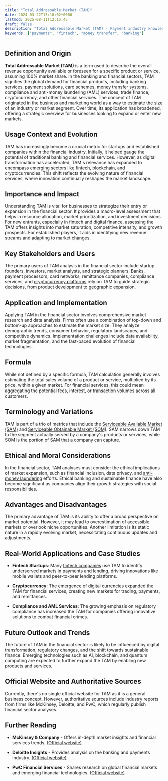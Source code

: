 ```yaml
---
title: "Total Addressable Market (TAM)"
date: 2024-03-22T15:18:02+0000
lastmod: 2025-08-11T12:15:45
draft: false
description: "Total Addressable Market (TAM) - Payment industry knowledge and insights"
keywords: ["payments", "fintech", "money transfer", "banking"]
---
```


## Definition and Origin

**Total Addressable Market (TAM)** is a term used to describe the overall revenue opportunity available or foreseen for a specific product or service, assuming 100% market share. In the banking and financial sectors, TAM signifies the global demand for financial products, including banking services, payment solutions, card schemes, [money transfer systems](https://faisalkhanllc.xyz/resources/payments-wiki/m/money-transfer-systems/), compliance and anti-money laundering (AML) services, trade finance, cryptocurrency, and other financial services. The concept of TAM originated in the business and marketing world as a way to estimate the size of an industry or market segment. Over time, its application has broadened, offering a strategic overview for businesses looking to expand or enter new markets.

## Usage Context and Evolution

TAM has increasingly become a crucial metric for startups and established companies within the financial industry. Initially, it helped gauge the potential of traditional banking and financial services. However, as digital transformation has accelerated, TAM's relevance has expanded to encompass emerging sectors like fintech, blockchain, and cryptocurrencies. This shift reflects the evolving nature of financial services, where innovation continually reshapes the market landscape.

## Importance and Impact

Understanding TAM is vital for businesses to strategize their entry or expansion in the financial sector. It provides a macro-level assessment that helps in resource allocation, market prioritization, and investment decisions. For new entrants, especially in fintech and digital finance, assessing the TAM offers insights into market saturation, competitive intensity, and growth prospects. For established players, it aids in identifying new revenue streams and adapting to market changes.

## Key Stakeholders and Users

The primary users of TAM analysis in the financial sector include startup founders, investors, market analysts, and strategic planners. Banks, payment processors, card networks, remittance companies, compliance services, and [cryptocurrency platforms](https://faisalkhanllc.xyz/resources/payments-wiki/c/cryptocurrency-exchanges/) rely on TAM to guide strategic decisions, from product development to geographic expansion.

## Application and Implementation

Applying TAM in the financial sector involves comprehensive market research and data analysis. Firms often use a combination of top-down and bottom-up approaches to estimate the market size. They analyze demographic trends, consumer behavior, regulatory landscapes, and competitive dynamics. Implementation challenges include data availability, market fragmentation, and the fast-paced evolution of financial technologies.

## Formula

While not defined by a specific formula, TAM calculation generally involves estimating the total sales volume of a product or service, multiplied by its price, within a given market. For financial services, this could mean aggregating the potential fees, interest, or transaction volumes across all customers.

## Terminology and Variations

TAM is part of a trio of metrics that include the [Serviceable Available Market (SAM)](https://faisalkhanllc.xyz/resources/payments-wiki/t/total-addressable-market-tam/serviceable-available-market-sam/) and [Serviceable Obtainable Market (SOM)](https://faisalkhanllc.xyz/resources/payments-wiki/t/total-addressable-market-tam/serviceable-obtainable-market-som/). SAM narrows down TAM to the segment actually served by a company's products or services, while SOM is the portion of SAM that a company can capture.

## Ethical and Moral Considerations

In the financial sector, TAM analyses must consider the ethical implications of market expansion, such as financial inclusion, data privacy, and [anti-money laundering](https://faisalkhanllc.xyz/resources/payments-wiki/a/anti-money-laundering-aml/) efforts. Ethical banking and sustainable finance have also become significant as companies align their growth strategies with social responsibilities.

## Advantages and Disadvantages

The primary advantage of TAM is its ability to offer a broad perspective on market potential. However, it may lead to overestimation of accessible markets or overlook niche opportunities. Another limitation is its static nature in a rapidly evolving market, necessitating continuous updates and adjustments.

## Real-World Applications and Case Studies

- **Fintech Startups**: Many [fintech companies](https://faisalkhanllc.xyz/resources/payments-wiki/f/fintech/) use TAM to identify underserved markets in payments and lending, driving innovations like mobile wallets and peer-to-peer lending platforms.

- **Cryptocurrency**: The emergence of digital currencies expanded the TAM for financial services, creating new markets for trading, payments, and remittances.

- **Compliance and AML Services**: The growing emphasis on regulatory compliance has increased the TAM for companies offering innovative solutions to combat financial crimes.

## Future Outlook and Trends

The future of TAM in the financial sector is likely to be influenced by digital transformation, regulatory changes, and the shift towards sustainable finance. Emerging technologies such as AI, blockchain, and quantum computing are expected to further expand the TAM by enabling new products and services.

## Official Website and Authoritative Sources

Currently, there's no single official website for TAM as it is a general business concept. However, authoritative sources include industry reports from firms like McKinsey, Deloitte, and PwC, which regularly publish financial sector analyses.

## Further Reading

- **McKinsey & Company** - Offers in-depth market insights and financial services trends. [(Official website)](https://www.mckinsey.com/)

- **Deloitte Insights** - Provides analysis on the banking and payments industry. [(Official website)](https://www.deloitte.com/global/en/our-thinking.html)

- **PwC Financial Services** - Shares research on global financial markets and emerging financial technologies. [(Official website)](https://www.pwc.com/us/en/industries/financial-services.html)